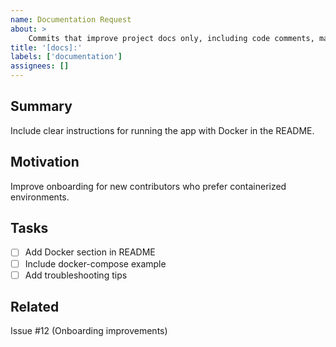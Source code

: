 ```yaml
---
name: Documentation Request
about: >
    Commits that improve project docs only, including code comments, markdown files, and usage guides. Example: Updating the README, adding API usage instructions, or documenting configuration options.
title: '[docs]:'
labels: ['documentation']
assignees: []
---
```

## Summary

Include clear instructions for running the app with Docker in the README.

## Motivation

Improve onboarding for new contributors who prefer containerized environments.

## Tasks

- [ ] Add Docker section in README
- [ ] Include docker-compose example
- [ ] Add troubleshooting tips

## Related

Issue #12 (Onboarding improvements)
